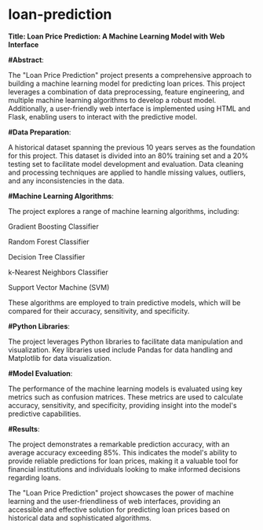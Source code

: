 # loan-prediction
**Title: Loan Price Prediction: A Machine Learning Model with Web Interface**

**#Abstract**:

The "Loan Price Prediction" project presents a comprehensive approach to building a machine learning model for predicting loan prices. This project leverages a combination of data preprocessing, feature engineering, and multiple machine learning algorithms to develop a robust model. Additionally, a user-friendly web interface is implemented using HTML and Flask, enabling users to interact with the predictive model.



**#Data Preparation**:

A historical dataset spanning the previous 10 years serves as the foundation for this project. This dataset is divided into an 80% training set and a 20% testing set to facilitate model development and evaluation. Data cleaning and processing techniques are applied to handle missing values, outliers, and any inconsistencies in the data.



**#Machine Learning Algorithms**:

The project explores a range of machine learning algorithms, including:



Gradient Boosting Classifier

Random Forest Classifier

Decision Tree Classifier

k-Nearest Neighbors Classifier

Support Vector Machine (SVM)

These algorithms are employed to train predictive models, which will be compared for their accuracy, sensitivity, and specificity.



**#Python Libraries**:

The project leverages Python libraries to facilitate data manipulation and visualization. Key libraries used include Pandas for data handling and Matplotlib for data visualization.



**#Model Evaluation**:

The performance of the machine learning models is evaluated using key metrics such as confusion matrices. These metrics are used to calculate accuracy, sensitivity, and specificity, providing insight into the model's predictive capabilities.



**#Results**:

The project demonstrates a remarkable prediction accuracy, with an average accuracy exceeding 85%. This indicates the model's ability to provide reliable predictions for loan prices, making it a valuable tool for financial institutions and individuals looking to make informed decisions regarding loans.



The "Loan Price Prediction" project showcases the power of machine learning and the user-friendliness of web interfaces, providing an accessible and effective solution for predicting loan prices based on historical data and sophisticated algorithms.
